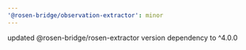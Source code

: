 ```yaml
---
'@rosen-bridge/observation-extractor': minor
---
```


updated @rosen-bridge/rosen-extractor version dependency to ^4.0.0
